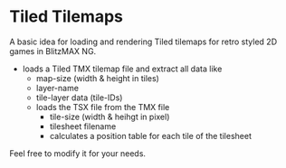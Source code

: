 # Tiled Tilemaps

A basic idea for loading and rendering Tiled tilemaps for retro styled 2D games in BlitzMAX NG.

- loads a Tiled TMX tilemap file and extract all data like
    - map-size (width & height in tiles)
    - layer-name
    - tile-layer data (tile-IDs)
    - loads the TSX file from the TMX file
        - tile-size (width & heihgt in pixel)
        - tilesheet filename
        - calculates a position table for each tile of the tilesheet

Feel free to modify it for your needs.
